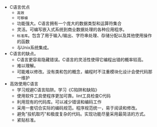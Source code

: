 - C语言优点
    - `高效`
    - `可移植`
    - 功能强大。C语言拥有一个庞大的数据类型和运算符集合
    - 灵活。可编写嵌入式系统到商业数据处理的各种应用程序。
    - `标准库`。包含了用于输入/输出、字符串处理、存储分配以及其他使用操作的函数
    - 与Unix系统集成。
- C语言的缺点。
    - C语言更容易隐藏错误。C语言的灵活性使得它编程出错的概率较高。
    - 难以理解。
    - 可能难以修改。没有类和包的概念，编程时不注重模块化设计会使代码那一维护
- 高效使用C语言
    - 学习规避C语言陷阱。学习《C陷阱和缺陷》
    - 使用软件工具使程序更加可靠。lint工具检查C代码
    - 利用现有的代码库。可以减少错误和编码工作
    - 采用一套切合实际的编码规范。程序规范统一，易于阅读和修改。
    - 避免"投机取巧"和极度复杂的代码。实现功能尽量采用最简洁的方式。
    - 紧贴标准。